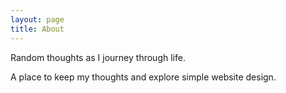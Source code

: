 ```yaml
---
layout: page
title: About
---
```


<p class="message">
  Random thoughts as I journey through life.
</p>

A place to keep my thoughts and explore simple website design.
